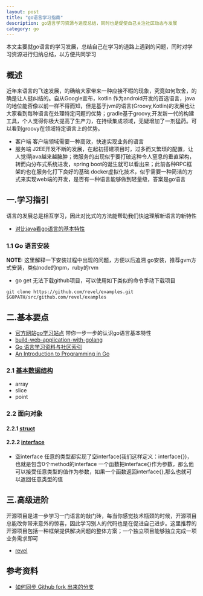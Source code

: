 ```yaml
---
layout: post
title: "go语言学习指南"
description: go语言学习资源与进度总结，同时也是促使自己关注社区动态与发展
category: go
---
```



本文主要就go语言的学习发展，总结自己在学习的道路上遇到的问题，同时对学习资源进行归纳总结，以方便共同学习

## 概述
  近年来语言的飞速发展，的确给大家带来一种应接不暇的现象，究竟如何取舍，的确是让人挺纠结的。自从Google宣布，kotlin 作为android开发的首选语言，java的地位能否像以前一样不得而知，但是基于jvm的语言(Groovy,Kotlin)的发展也让大家看到每种语言在处理特定问题的优势；gradle基于groovy,开发新一代的构建工具，个人觉得你极大提高了生产力，在持续集成领域，无疑增加了一剂猛药。可以看到groovy在领域特定语言上的优势。

  * 客户端
    客户端领域需要一种高效，快速实现业务的语言
  * 服务端
    J2EE开发不断的发展，在起初搭建项目时，过多而又繁琐的配置，让人觉得java越来越臃肿；微服务的出现似乎要打破这种令人窒息的垂直架构，转而向分布式系统进发，spring boot的诞生就可以看出来；此前各种RPC框架的也在服务化打下良好的基础
    docker虚拟化技术，似乎需要一种简洁的方式来实现web端的开发，是否有一种语言能够做到轻量级，答案是go语言

## 一.学习指引
   语言的发展总是相互学习，因此对比式的方法能帮助我们快速理解新语言的新特性
   * [对比java看go语言的基本特性](http://www.flysnow.org/2016/12/28/from-java-to-golang.html)

### 1.1 Go 语言安装

**NOTE:** 这里解释一下安装过程中出现的问题，方便以后追溯
go安装，推荐gvm方式安装，类似node的npm，ruby的rvm 

* go get 无法下载github项目，可以使用如下类似的命令手动下载项目

```
git clone https://github.com/revel/examples.git $GOPATH/src/github.com/revel/examples
```      

## 二.基本要点
   
   * [官方网站go学习站点](https://tour.go-zh.org/list) 带你一步一步的认识go语言基本特性
   * [build-web-application-with-golang](https://github.com/astaxie/build-web-application-with-golang/blob/master/zh/preface.md)   
   * [Go 语言学习资料与社区索引](https://github.com/Unknwon/go-study-index)
   * [ An Introduction to Programming in Go](https://www.golang-book.com/books/intro)

### 2.1 [基本数据结构](https://gobyexample.com)

   * array
   * slice
   * point

### 2.2 面向对象

#### 2.2.1 [struct]()

#### 2.2.2 [interface](https://github.com/astaxie/build-web-application-with-golang/blob/master/zh/02.6.md)

* 空interface
   任意的类型都实现了空interface(我们这样定义：interface{})，也就是包含0个method的interface
   一个函数把interface{}作为参数，那么他可以接受任意类型的值作为参数，如果一个函数返回interface{},那么也就可以返回任意类型的值

## 三.高级进阶
   开源项目是进一步学习一门语言的敲门砖，每当你感觉技术瓶颈的时候，开源项目总能改你带来意外的惊喜，因此学习别人的代码也是在促进自己进步。这里推荐的开源项目包括一种框架提供解决问题的整体方案；一个独立项目能够独立完成一项业务需求即可
* [revel](https://github.com/revel/revel)



## 参考资料

* [如何同步 Github fork 出来的分支](https://jinlong.github.io/2015/10/12/syncing-a-fork/)

